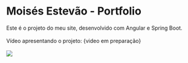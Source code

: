 # Moisés Estevão - Portfolio
Este é o projeto do meu site, desenvolvido com Angular e Spring Boot.
<br>
<br>
Vídeo apresentando o projeto: {video em preparação}
<br>
<br>
<img src="https://i.imgur.com/TYJGnXA.png">
<br>
<br>
